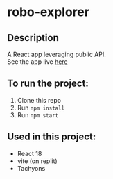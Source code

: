 # robo-explorer
## Description
A React app leveraging public API.   
See the app live [here]()

## To run the project:
1. Clone this repo
2. Run `npm install`
3. Run `npm start`

## Used in this project: 
- React 18
- vite (on replit)
- Tachyons
